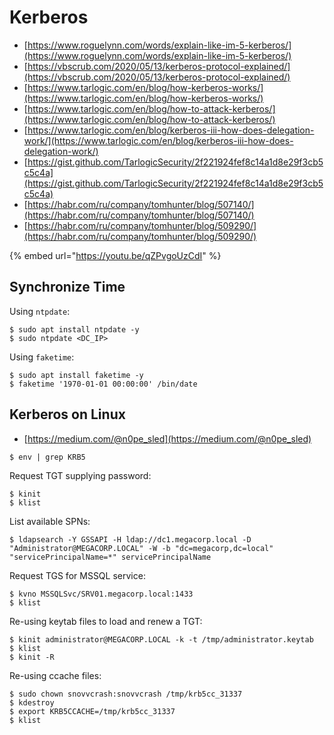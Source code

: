 # Kerberos

* [https://www.roguelynn.com/words/explain-like-im-5-kerberos/](https://www.roguelynn.com/words/explain-like-im-5-kerberos/)
* [https://vbscrub.com/2020/05/13/kerberos-protocol-explained/](https://vbscrub.com/2020/05/13/kerberos-protocol-explained/)
* [https://www.tarlogic.com/en/blog/how-kerberos-works/](https://www.tarlogic.com/en/blog/how-kerberos-works/)
* [https://www.tarlogic.com/en/blog/how-to-attack-kerberos/](https://www.tarlogic.com/en/blog/how-to-attack-kerberos/)
* [https://www.tarlogic.com/en/blog/kerberos-iii-how-does-delegation-work/](https://www.tarlogic.com/en/blog/kerberos-iii-how-does-delegation-work/)
* [https://gist.github.com/TarlogicSecurity/2f221924fef8c14a1d8e29f3cb5c5c4a](https://gist.github.com/TarlogicSecurity/2f221924fef8c14a1d8e29f3cb5c5c4a)
* [https://habr.com/ru/company/tomhunter/blog/507140/](https://habr.com/ru/company/tomhunter/blog/507140/)
* [https://habr.com/ru/company/tomhunter/blog/509290/](https://habr.com/ru/company/tomhunter/blog/509290/)

{% embed url="https://youtu.be/qZPvgoUzCdI" %}




## Synchronize Time

Using `ntpdate`:

```
$ sudo apt install ntpdate -y
$ sudo ntpdate <DC_IP>
```

Using `faketime`:

```
$ sudo apt install faketime -y
$ faketime '1970-01-01 00:00:00' /bin/date
```




## Kerberos on Linux

- [https://medium.com/@n0pe_sled](https://medium.com/@n0pe_sled)

```
$ env | grep KRB5
```

Request TGT supplying password:

```
$ kinit
$ klist
```

List available SPNs:

```
$ ldapsearch -Y GSSAPI -H ldap://dc1.megacorp.local -D "Administrator@MEGACORP.LOCAL" -W -b "dc=megacorp,dc=local" "servicePrincipalName=*" servicePrincipalName
```

Request TGS for MSSQL service:

```
$ kvno MSSQLSvc/SRV01.megacorp.local:1433
$ klist
```

Re-using keytab files to load and renew a TGT:

```
$ kinit administrator@MEGACORP.LOCAL -k -t /tmp/administrator.keytab
$ klist
$ kinit -R
```

Re-using ccache files:

```
$ sudo chown snovvcrash:snovvcrash /tmp/krb5cc_31337
$ kdestroy
$ export KRB5CCACHE=/tmp/krb5cc_31337
$ klist
```
